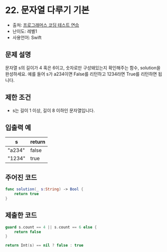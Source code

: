 # 22. 문자열 다루기 기본          

- 출처: [프로그래머스 코딩 테스트 연습](https://programmers.co.kr/learn/challenges)
- 난이도: 레벨1
- 사용언어: Swift



## 문제 설명  

문자열 s의 길이가 4 혹은 6이고, 숫자로만 구성돼있는지 확인해주는 함수, solution을 완성하세요. 예를 들어 s가 a234이면 False를 리턴하고 1234라면 True를 리턴하면 됩니다.



## 제한 조건   

- s는 길이 1 이상, 길이 8 이하인 문자열입니다.



## 입출력 예  

| s      | return |
| ------ | ------ |
| "a234" | false  |
| "1234" | true   |




## 주어진 코드  

~~~swift
func solution(_ s:String) -> Bool {
    return true
}
~~~



## 제출한 코드  

~~~swift
guard s.count == 4 || s.count == 6 else {
    return false
}

return Int(s) == nil ? false : true
~~~
